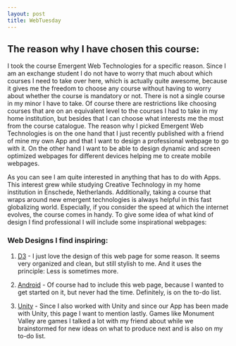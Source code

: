 ```yaml
---
layout: post
title: WebTuesday
---
```


## The reason why I have chosen this course:

<p>
I took the course Emergent Web Technologies for a specific reason.
Since I am an exchange student I do not have to worry that much about which courses I need to take over here, which is actually quite awesome, because it gives me the freedom to choose any course without having to worry about whether the course is mandatory or not. There is not a single course in my minor I have to take. Of course there are restrictions like choosing courses that are on an equivalent level to the courses I had to take in my home institution, but besides that I can choose what interests me the most from the course catalogue.
The reason why I picked Emergent Web Technologies is on the one hand that I just recently published with a friend of mine my own App and that I want to design a professional webpage to go with it. On the other hand I want to be able to design dynamic 
and screen optimized webpages for different devices helping me to create mobile webpages.
</p>

<p>
As you can see I am quite interested in anything that has to do with Apps. This interest grew while studying Creative 
Technology in my home institution in Enschede, Netherlands.
Additionally, taking a course that wraps around new emergent technologies is always helpful in this fast globalizing world.
Especially, if you consider the speed at which the internet evolves, the course comes in handy.
To give some idea of what kind of design I find professional I will include some inspirational webpages:
</p>

### Web Designs I find inspiring:

1. [D3](http://d3js.org/) - I just love the design of this web page for some reason. It seems very organized and clean, but still stylish to me. And it uses the principle: Less is sometimes more.

2. [Android](http://developer.android.com/index.html) - Of course had to include this web page, because I wanted to get started on it, but never had the time. Definitely, is on the to-do list.

3. [Unity](http://unity3d.com/) - Since I also worked with Unity and since our App has been made with Unity, this page I want to
mention lastly. Games like Monument Valley are games I talked a lot with my friend about while we brainstormed for new ideas on what to produce next and is also on my to-do list.

